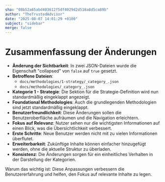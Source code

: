 ```yaml
---
sha: "08b52a65abd403612f5df4029d2d518a8d5ca89b"
author: "TheTrustedAdvisor"
date: "2025-08-07 14:01:29 +0100"
subject: "sidebar"
merge: false
---
```


# Zusammenfassung der Änderungen

- **Änderung der Sichtbarkeit**: In zwei JSON-Dateien wurde die Eigenschaft "collapsed" von `false` auf `true` gesetzt.
- **Betroffene Dateien**:
  - `docs/methodologies/1-strategy/_category_.json`
  - `docs/methodologies/_category_.json`
- **Kategorie 1 - Strategie**: Die Sektion für die Strategie-Definition wird nun standardmäßig eingeklappt angezeigt.
- **Foundational Methodologies**: Auch die grundlegenden Methodologien sind jetzt standardmäßig eingeklappt.
- **Benutzerfreundlichkeit**: Diese Änderungen sollen die Benutzeroberfläche aufräumen und die Navigation erleichtern.
- **Fokus auf Relevanz**: Nutzer sehen nur die wichtigsten Informationen auf einen Blick, was die Übersichtlichkeit verbessert.
- **Erste Schritte**: Neue Benutzer werden nicht mit zu vielen Informationen überflutet.
- **Erweiterbarkeit**: Zukünftige Inhalte können einfacher hinzugefügt werden, ohne die aktuelle Struktur zu überladen.
- **Konsistenz**: Die Änderungen sorgen für ein einheitliches Verhalten in der Darstellung der Kategorien.

Warum das wichtig ist: Diese Anpassungen verbessern die Benutzererfahrung und helfen, den Fokus auf relevante Inhalte zu legen.

